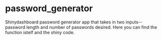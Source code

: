 # password_generator
Shinydashboard password generator app that takes in two inputs--password length and number of passwords desired.
Here you can find the function istelf and the shiny code.
